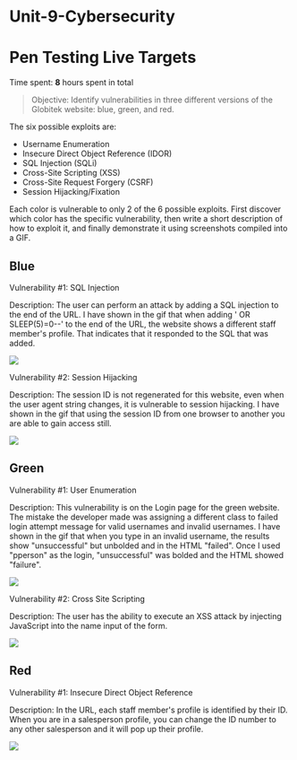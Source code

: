 # Unit-9-Cybersecurity
# Pen Testing Live Targets

Time spent: **8** hours spent in total

> Objective: Identify vulnerabilities in three different versions of the Globitek website: blue, green, and red.

The six possible exploits are:

* Username Enumeration
* Insecure Direct Object Reference (IDOR)
* SQL Injection (SQLi)
* Cross-Site Scripting (XSS)
* Cross-Site Request Forgery (CSRF)
* Session Hijacking/Fixation

Each color is vulnerable to only 2 of the 6 possible exploits. First discover which color has the specific vulnerability, then write a short description of how to exploit it, and finally demonstrate it using screenshots compiled into a GIF.

## Blue

Vulnerability #1: SQL Injection

Description: The user can perform an attack by adding a SQL injection to the end of the URL. I have shown in the gif that when adding ' OR SLEEP(5)=0--' to the end of the URL, the website shows a different staff member's profile. That indicates that it responded to the SQL that was added. 

<img src="http://g.recordit.co/edPaik41qW.gif">


Vulnerability #2: Session Hijacking

Description: The session ID is not regenerated for this website, even when the user agent string changes, it is vulnerable to session hijacking. I have shown in the gif that using the session ID from one browser to another you are able to gain access still.

<img src="http://g.recordit.co/HvgKjl34hh.gif">



## Green

Vulnerability #1: User Enumeration

Description: This vulnerability is on the Login page for the green website. The mistake the developer made was assigning a different class to failed login attempt message for valid usernames and invalid usernames. I have shown in the gif that when you type in an invalid username, the results show "unsuccessful" but unbolded and in the HTML "failed". Once I used "pperson" as the login, "unsuccessful" was bolded and the HTML showed "failure".

<img src="http://g.recordit.co/egcyJGqgwv.gif">


Vulnerability #2: Cross Site Scripting

Description: The user has the ability to execute an XSS attack by injecting JavaScript into the name input of the form.

<img src="http://g.recordit.co/Lerem83L37.gif">


## Red

Vulnerability #1: Insecure Direct Object Reference

Description: In the URL, each staff member's profile is identified by their ID. When you are in a salesperson profile, you can change the ID number to any other salesperson and it will pop up their profile. 

<img src="http://g.recordit.co/eGhzzCrKSY.gif">




